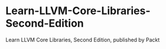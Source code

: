 # Learn-LLVM-Core-Libraries-Second-Edition
Learn LLVM Core Libraries, Second Edition, published by Packt
